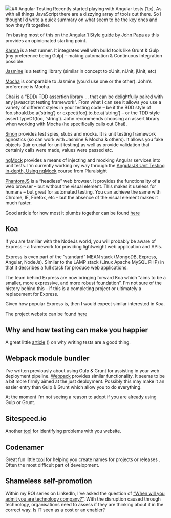 <a href="https://3.bp.blogspot.com/-I_oaP90FoII/VwLSGdVpg-I/AAAAAAAACVI/k8qLuxwepagPz6AVDvfPbqLj0uXtgr0Iw/s1600/RFCWeeklyLogo.png" imageanchor="1">
<img border="0" src="https://3.bp.blogspot.com/-I_oaP90FoII/VwLSGdVpg-I/AAAAAAAACVI/k8qLuxwepagPz6AVDvfPbqLj0uXtgr0Iw/s1600/RFCWeeklyLogo.png" />
</a>
## Angular Testing
Recently started playing with Angular tests (1.x).  As with all things JavaScript there are a dizzying array of tools out there.  So I thought I’d write a quick summary on what seem to be the key ones and how they fit together.

I'm basing most of this on the [Angular 1 Style guide by John Papa](https://github.com/johnpapa/angular-styleguide/tree/master/a1#testing) as this provides an opinionated starting point.

[Karma](http://karma-runner.github.io/0.13/index.html) is a test runner.  It integrates well with build tools like Grunt &amp; Gulp (my preference being Gulp) – making automation &amp; Continuous Integration possible.

[Jasmine](http://jasmine.github.io/) is a testing library (similar in concept to xUnit, nUnit, jUnit, etc)

[Mocha](http://mochajs.org/) is comparable to Jasmine (you’d use one or the other).  John’s preference is Mocha.

[Chai](http://chaijs.com/) is a “BDD/ TDD assertion library … that can be delightfully paired with any javascript testing framework”.  From what I can see it allows you use a variety of different styles in your testing code – be it the BDD style of foo.should.be.a(‘string’) or expect(foo).to.be.a(‘string’) – or the TDD style assert.typeOf(foo, ‘string’).  John recommends choosing an assert library when working with Mocha (he specifically calls out Chai).

[Sinon](http://sinonjs.org/) provides test spies, stubs and mocks.  It is unit testing framework agnostics (so can work with Jasmine &amp; Mocha &amp; others).  It allows you fake objects (fair crucial for unit testing) as well as provide validation that certainly calls were made, values were passed etc.

[ngMock](https://docs.angularjs.org/api/ngMock) provides a means of injecting and mocking Angular services into unit tests.  I'm currently working my way through the [AngularJS Unit Testing in-depth, Using ngMock](https://www.pluralsight.com/courses/angularjs-ngmock-unit-testing) course from Pluralsight

[PhantomJS](http://phantomjs.org/) is a “headless” web browser.  It provides the functionality of a web browser – but without the visual element.  This makes it useless for humans – but great for automated testing.  You can achieve the same with Chrome, IE, Firefox, etc – but the absence of the visual element makes it much faster.

Good article for how most it plumbs together can be found [here](http://jasonwatmore.com/post/2015/04/09/Unit-Testing-in-AngularJS-So-many-libraries-what-does-what.aspx)
## Koa
If you are familiar with the NodeJs world, you will probably be aware of Express – a framework for providing lightweight web application and APIs.

Express is even part of the “standard” MEAN stack (MongoDB, Express, Angular, NodeJs).  Similar to the LAMP stack (Linux Apache MySQL PHP) in that it describes a full stack for produce web applications.

The team behind Express are now bringing forward Koa which “aims to be a smaller, more expressive, and more robust foundation”.  I'm not sure of the history behind this – if this is a completing project or ultimately a replacement for Express.

Given how popular Express is, then I would expect similar interested in Koa.

The project website can be found [here](http://koajs.com/)
## Why and how testing can make you happier
A great little [article](http://mikbe.com/code/testing/dx/2016/03/11/why-and-how-testing-can-make-you-happier.html) () on why writing tests are a good thing.
## Webpack module bundler
I've written previously about using Gulp &amp; Grunt for assisting in your web deployment pipeline.  [Webpack](https://webpack.github.io/) provides similar functionality.  It seems to be a bit more firmly aimed at the just deployment.  Possibly this may make it an easier entry than Gulp &amp; Grunt which allow you to do everything.

At the moment I'm not seeing a reason to adopt if you are already using Gulp or Grunt.
## Sitespeed.io
Another [tool](https://www.sitespeed.io/) for identifying problems with you website.
## Codenamer
Great fun little [tool](http://mikbe.com/awesome/projects/2016/02/14/generate-awesome-codenames-with-codenamer.html) for helping you create names for projects or releases .  Often the most difficult part of development.
## Shameless self-promotion
Within my ROI series on LinkedIn, I've asked the question of [“When will you admit you are technology company?”](https://www.linkedin.com/pulse/when-you-going-admit-technology-company-mark-taylor).  With the disruption caused through technology, organisations need to assess if they are thinking about it in the correct way.  Is IT seen as a cost or an enabler?
